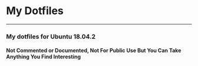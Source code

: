 # My Dotfiles

___

### My dotfiles for Ubuntu 18.04.2

#### Not Commented or Documented, Not For Public Use But You Can Take Anything You Find Interesting

